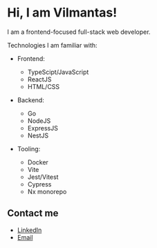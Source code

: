 # Hi, I am Vilmantas!

I am a frontend-focused full-stack web developer.
<!---
I come from Mechanical Engineering / Mechatronics / Manufacturing background
--->
Technologies I am familiar with:
- Frontend:
  - TypeScipt/JavaScript
  - ReactJS
  - HTML/CSS
    
- Backend:
  - Go
  - NodeJS
  - ExpressJS
  - NestJS
    
- Tooling: 
  - Docker
  - Vite
  - Jest/Vitest
  - Cypress
  - Nx monorepo

## Contact me

- [LinkedIn](https://www.linkedin.com/in/vilmantas-sudaris-63567586/)
- [Email](mailto:vilmantas.sudaris@gmail.com)

<!---
- 👋 Hi, I’m @vilmis04
- 👀 I’m interested in ...
- 🌱 I’m currently learning ...
- 💞️ I’m looking to collaborate on ...
- 📫 How to reach me ...
--->
<!---
vilmis04/vilmis04 is a ✨ special ✨ repository because its `README.md` (this file) appears on your GitHub profile.
You can click the Preview link to take a look at your changes.
--->
